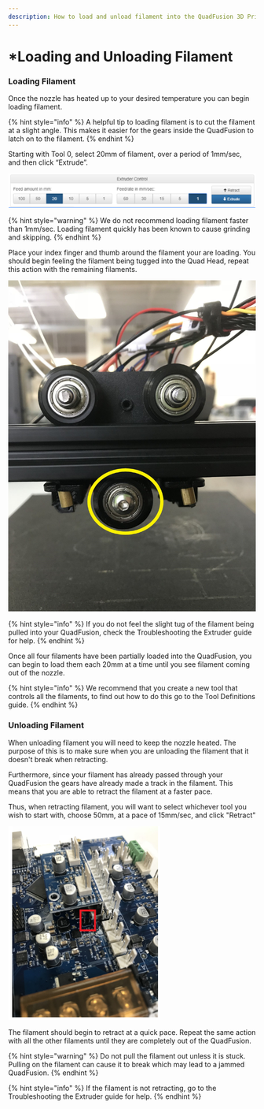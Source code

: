 ```yaml
---
description: How to load and unload filament into the QuadFusion 3D Print Head
---
```


# \*Loading and Unloading Filament

### **Loading Filament**

Once the nozzle has heated up to your desired temperature you can begin loading filament.

{% hint style="info" %}
A helpful tip to loading filament is to cut the filament at a slight angle. This makes it easier for the gears inside the QuadFusion to latch on to the filament.
{% endhint %}

Starting with Tool 0, select 20mm of filament, over a period of 1mm/sec, and then click “Extrude”.

![](../.gitbook/assets/image%20%2818%29.png)

{% hint style="warning" %}
We do not recommend loading filament faster than 1mm/sec. Loading filament quickly has been known to cause grinding and skipping.
{% endhint %}

Place your index finger and thumb around the filament your are loading. You should begin feeling the filament being tugged into the Quad Head, repeat this action with the remaining filaments.

![](../.gitbook/assets/image%20%2840%29.png)

{% hint style="info" %}
If you do not feel the slight tug of the filament being pulled into your QuadFusion, check the Troubleshooting the Extruder guide for help.
{% endhint %}

Once all four filaments have been partially loaded into the QuadFusion, you can begin to load them each 20mm at a time until you see filament coming out of the nozzle.

{% hint style="info" %}
We recommend that you create a new tool that controls all the filaments, to find out how to do this go to the Tool Definitions guide.
{% endhint %}

### Unloading Filament

When unloading filament you will need to keep the nozzle heated. The purpose of this is to make sure when you are unloading the filament that it doesn't break when retracting.

Furthermore, since your filament has already passed through your QuadFusion the gears have already made a track in the filament. This means that you are able to retract the filament at a faster pace.

Thus, when retracting filament, you will want to select whichever tool you wish to start with, choose 50mm, at a pace of 15mm/sec, and click "Retract"

![](../.gitbook/assets/image%20%2820%29.png)

The filament should begin to retract at a quick pace. Repeat the same action with all the other filaments until they are completely out of the QuadFusion.

{% hint style="warning" %}
Do not pull the filament out unless it is stuck. Pulling on the filament can cause it to break which may lead to a jammed QuadFusion.
{% endhint %}

{% hint style="info" %}
If the filament is not retracting, go to the Troubleshooting the Extruder guide for help.
{% endhint %}



